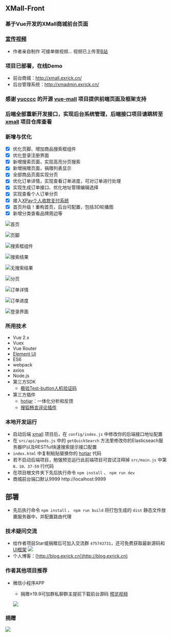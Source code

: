 ## XMall-Front
### 基于Vue开发的XMall商城前台页面
### [宣传视频](https://www.bilibili.com/video/av23121122/)
- 作者亲自制作 可接单做视频... 视频已上传至[B站](https://www.bilibili.com/video/av23121122/)
### 项目已部署，在线Demo
- 前台商城：http://xmall.exrick.cn/
- 后台管理系统：http://xmadmin.exrick.cn/
### 感谢 [yucccc](https://github.com/yucccc) 的开源 [vue-mall](https://github.com/yucccc/vue-mall) 项目提供前端页面及框架支持
### 后端全部重新开发接口，实现后台系统管理，后端接口项目请跳转至 [xmall](https://github.com/Exrick/xmall) 项目仓库查看
### 新增与优化
- [x] 优化页脚、增加商品搜索框组件
- [x] 优化登录注册界面
- [x] 新增搜索页面，实现高亮分页搜索
- [x] 新增捐赠页面，捐赠列表显示
- [x] 全部商品页面实现分页
- [x] 优化订单详情，实现查看订单进度，可对订单进行处理
- [x] 实现生成订单接口、优化地址管理编辑选择
- [x] 实现查看个人订单分页
- [x] 接入[XPay个人收款支付系统](https://github.com/Exrick/xpay)
- [x] 首页升级！重构首页，后台可配置，包括3D轮播图
- [x] 新增分类查看品牌周边等
    
![](http://oweupqzdv.bkt.clouddn.com/QQ%E6%88%AA%E5%9B%BE20171022183906.jpg "首页")

![](http://oweupqzdv.bkt.clouddn.com/QQ%E6%88%AA%E5%9B%BE20171022222841.jpg "页脚")

![](http://oweupqzdv.bkt.clouddn.com/QQ%E6%88%AA%E5%9B%BE20171022223650.jpg "搜索框组件")

![](http://oweupqzdv.bkt.clouddn.com/QQ%E6%88%AA%E5%9B%BE20171109215656.jpg "搜索结果")

![](http://oweupqzdv.bkt.clouddn.com/QQ%E6%88%AA%E5%9B%BE20171022202842.jpg "无搜索结果")

![](http://oweupqzdv.bkt.clouddn.com/QQ%E6%88%AA%E5%9B%BE20171022223142.jpg "分页")

![](http://oweupqzdv.bkt.clouddn.com/QQ%E6%88%AA%E5%9B%BE20171022190036.jpg "订单详情")

![](http://oweupqzdv.bkt.clouddn.com/QQ%E6%88%AA%E5%9B%BE20171022190107.jpg "订单进度")

![](http://oweupqzdv.bkt.clouddn.com/QQ%E6%88%AA%E5%9B%BE20171114233321.jpg "登录界面")
    
### 所用技术

- Vue 2.x
- Vuex
- Vue Router
- [Element UI](http://element.eleme.io/#/zh-CN)
- ES6
- webpack
- axios
- Node.js
- 第三方SDK
    - [极验Test-button人机验证码](http://www.geetest.com/Test-button.html)
- 第三方插件
    - [hotjar](https://github.com/Exrick/xmall/blob/master/study/hotjar.md)：一体化分析和反馈
    - [搜狐畅言评论插件](http://changyan.kuaizhan.com/)

### 本地开发运行
- 启动后端 [xmall](https://github.com/Exrick/xmall) 项目后，在 `config/index.js` 中修改你的后端接口地址配置
- 在 `src/api/goods.js` 中的 `getQuickSearch` 方法里修改你的Elasticseach服务器IP以及RESTful快速搜索提示接口配置
- `index.html` 中复制粘贴替换你的 [hotjar](https://github.com/Exrick/xmall/blob/master/study/hotjar.md) 代码
- 若不启动后端项目，勉强预览运行此前端项目可尝试注释掉 `src/main.js` 中第 `8、10、37-59` 行代码
- 在项目根文件夹下先后执行命令 `npm install` 、 `npm run dev`
- 商城前台端口默认9999 http://localhost:9999
## 部署
- 先后执行命令 `npm install` 、 `npm run build` 将打包生成的 `dist` 静态文件放置服务器中，并配置路由代理
### 技术疑问交流
- 给作者项目Star或捐赠后可加入交流群 `475743731`，还可免费获取最新源码和 [UI框架](https://github.com/Exrick/xmall/blob/master/study/FlatLab.md) [![](http://pub.idqqimg.com/wpa/images/group.png)](http://shang.qq.com/wpa/qunwpa?idkey=7b60cec12ba93ebed7568b0a63f22e6e034c0d1df33125ac43ed753342ec6ce7)
- 个人博客：[http://blog.exrick.cn](http://blog.exrick.cn)
### 作者其他项目推荐
- 微信小程序APP 
    - 捐赠≥19.9可加群私聊群主提前下载前台源码 [预览视频](https://v.qq.com/x/page/f0627kf4x1e.html)

    ![](http://oweupqzdv.bkt.clouddn.com/%E5%B0%8F%E7%A8%8B%E5%BA%8F%E9%A2%84%E8%A7%881.png)
### 捐赠
![](http://oweupqzdv.bkt.clouddn.com/FgwHSk1Rnd-8FKqNJhFSSdcq2QVB.png)